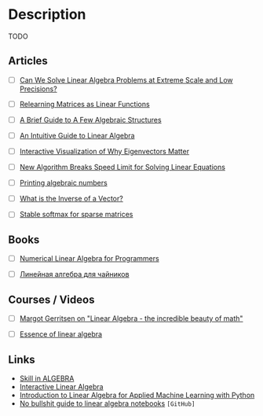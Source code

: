 # Description

TODO


## Articles

- [ ] [Can We Solve Linear Algebra Problems at Extreme Scale and Low Precisions?](https://nhigham.com/2021/09/14/can-we-solve-linear-algebra-problems-at-extreme-scale-and-low-precisions/)
- [ ] [Relearning Matrices as Linear Functions](https://www.dhruvonmath.com/2018/12/31/matrices/)
- [ ] [A Brief Guide to A Few Algebraic Structures](https://argumatronic.com/posts/2019-06-21-algebra-cheatsheet.html)
- [ ] [An Intuitive Guide to Linear Algebra](https://betterexplained.com/articles/linear-algebra-guide/)
- [ ] [Interactive Visualization of Why Eigenvectors Matter](https://www.dhruvonmath.com/2020/07/26/who-cares-about-eigenvectors/)
- [ ] [New Algorithm Breaks Speed Limit for Solving Linear Equations](https://www.quantamagazine.org/new-algorithm-breaks-speed-limit-for-solving-linear-equations-20210308/)
- [ ] [Printing algebraic numbers](https://fredrikj.net/blog/2021/03/printing-algebraic-numbers/)
- [ ] [What is the Inverse of a Vector?](https://mattferraro.dev/posts/geometric-algebra)
- [ ] [Stable softmax for sparse matrices](http://peterbloem.nl/blog/stable-softmax)


## Books

- [ ] [Numerical Linear Algebra for Programmers](https://aiprobook.com/numerical-linear-algebra-for-programmers/)
- [ ] [Линейная алгебра для чайников](http://alik-abdulin.com/matrixes/matrixes.html#opred)


## Courses / Videos

- [ ] [Margot Gerritsen on "Linear Algebra - the incredible beauty of math"](https://youtu.be/s6p864XVxeU)
- [ ] [Essence of linear algebra](https://youtube.com/playlist?list=PLZHQObOWTQDPD3MizzM2xVFitgF8hE_ab)


## Links

- [Skill in ALGEBRA](https://www.themathpage.com/Alg/algebra.htm)
- [Interactive Linear Algebra](https://textbooks.math.gatech.edu/ila/)
- [Introduction to Linear Algebra for Applied Machine Learning with Python](https://pabloinsente.github.io/intro-linear-algebra)
- [No bullshit guide to linear algebra notebooks](https://github.com/minireference/noBSLAnotebooks) `[GitHub]`
